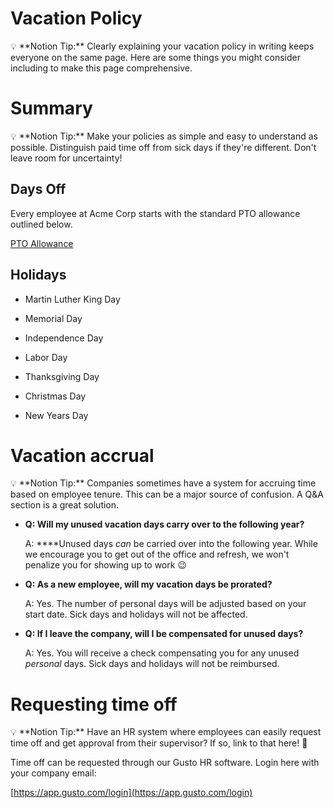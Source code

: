 # Vacation Policy

<aside>
💡 **Notion Tip:** Clearly explaining your vacation policy in writing keeps everyone on the same page. Here are some things you might consider including to make this page comprehensive.

</aside>

# Summary

<aside>
💡 **Notion Tip:** Make your policies as simple and easy to understand as possible. Distinguish paid time off from sick days if they're different. Don't leave room for uncertainty!

</aside>

## Days Off

Every employee at Acme Corp starts with the standard PTO allowance outlined below.

[PTO Allowance](Vacation%20Policy%20b2054a907484462f81fc5b412554f415/PTO%20Allowance%20fb49522a3407436bb0cc0389f895db3e.csv)

## Holidays

- Martin Luther King Day
- Memorial Day
- Independence Day
- Labor Day

- Thanksgiving Day
- Christmas Day
- New Years Day

# Vacation accrual

<aside>
💡 **Notion Tip:** Companies sometimes have a system for accruing time based on employee tenure. This can be a major source of confusion. A Q&A section is a great solution.

</aside>

- **Q: Will my unused vacation days carry over to the following year?**
    
    A: ****Unused days *can* be carried over into the following year. While we encourage you to get out of the office and refresh, we won't penalize you for showing up to work 😉
    
- **Q: As a new employee, will my vacation days be prorated?**
    
    A: Yes. The number of personal days will be adjusted based on your start date. Sick days and holidays will not be affected.
    
- **Q: If I leave the company, will I be compensated for unused days?**
    
    A: Yes. You will receive a check compensating you for any unused *personal* days. Sick days and holidays will not be reimbursed.
    

# Requesting time off

<aside>
💡 **Notion Tip:** Have an HR system where employees can easily request time off and get approval from their supervisor? If so, link to that here!  🔗

</aside>

Time off can be requested through our Gusto HR software.
Login here with your company email:

[https://app.gusto.com/login](https://app.gusto.com/login)